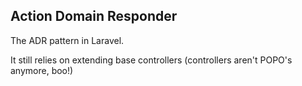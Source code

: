 ## Action Domain Responder


The ADR pattern in Laravel.

It still relies on extending base controllers (controllers aren't POPO's anymore, boo!)